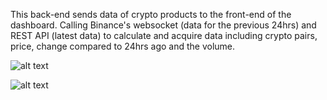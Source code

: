 This back-end sends data of crypto products to the front-end of the dashboard.
Calling Binance's websocket (data for the previous 24hrs) and REST API (latest data) to calculate and acquire data including crypto pairs, price, change compared to 24hrs ago and the volume. 

![alt text](https://github.com/a2741890/Dashboard-BackEnd/blob/master/backend1.png?raw=true)

![alt text](https://github.com/a2741890/Dashboard-BackEnd/blob/master/backend2.png?raw=true)
